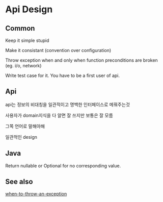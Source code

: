 # Api Design

## Common

Keep it simple stupid

Make it consistant (convention over configuration)

Throw exception when and only when function preconditions are broken (eg. i/o, network)

Write test case for it. You have to be a first user of api.

## Api

api는 정보의 비대칭을 일관적이고 명백한 인터페이스로 메꿔주는것

사용자가 domain지식을 다 알면 잘 쓰지만 보통은 잘 모름

그쪽 언어로 말해야해

일관적인 design

## Java

Return nullable or Optional for no corresponding value.

## See also

[when-to-throw-an-exception](https://stackoverflow.com/questions/77127/when-to-throw-an-exception)
